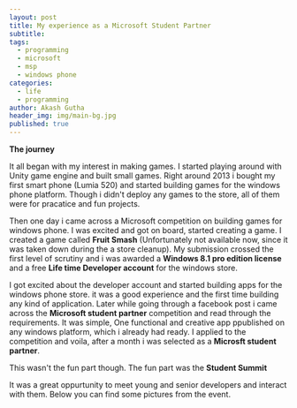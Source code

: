 ```yaml
---
layout: post
title: My experience as a Microsoft Student Partner
subtitle:
tags:
  - programming
  - microsoft
  - msp
  - windows phone
categories:
  - life
  - programming
author: Akash Gutha
header_img: img/main-bg.jpg
published: true
---
```


__The journey__

It all began with my interest in making games. I started playing around with Unity game engine and built small games. Right around 2013 i bought my first smart phone (Lumia 520) and started building games for the windows phone platform. Though i didn't deploy any games to the store, all of them were for pracatice and fun projects. 

Then one day i came across a Microsoft competition on building games for windows phone. I was excited and got on board, started creating a game. I created a game called __Fruit Smash__ (Unfortunately not available now, since it was taken down during the a store cleanup). My submission crossed the first level of scrutiny and i was awarded a __Windows 8.1 pro edition license__ and a free __Life time Developer account__ for the windows store.

I got excited about the developer account and started building apps for the windows phone store. it was a good experience and the first time building any kind of application. Later while going through a facebook post i came across the __Microsoft student partner__ competition and read through the requirements. It was simple, One functional and creative app ppublished on any windows platform, which i already had ready. I applied to the competition and voila, after a month i was selected as a __Microsft student partner__.

This wasn't the fun part though. The fun part was the __Student Summit__

It was a great oppurtunity to meet young and senior developers and interact with them. Below you can find some pictures from the event.

